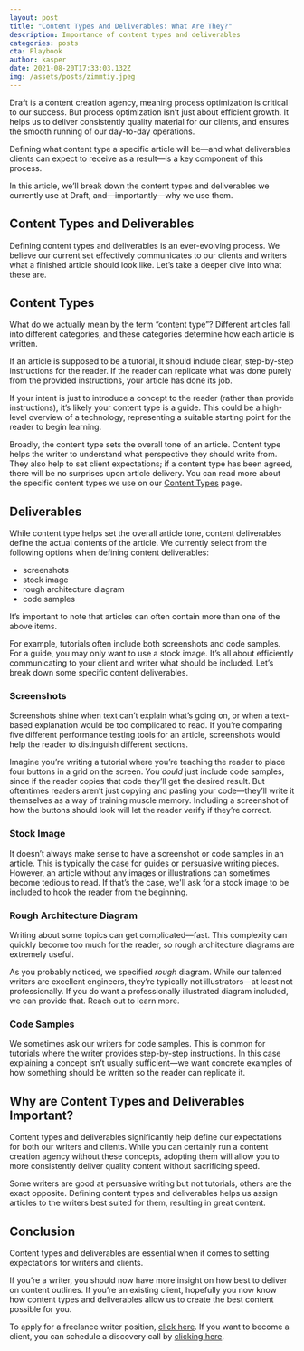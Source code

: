 ```yaml
---
layout: post
title: "Content Types And Deliverables: What Are They?"
description: Importance of content types and deliverables
categories: posts
cta: Playbook
author: kasper
date: 2021-08-20T17:33:03.132Z
img: /assets/posts/zimmtiy.jpeg
---
```

Draft is a content creation agency, meaning process optimization is critical to our success. But process optimization isn’t just about efficient growth. It helps us to deliver consistently quality material for our clients, and ensures the smooth running of our day-to-day operations.

Defining what content type a specific article will be—and what deliverables clients can expect to receive as a result—is a key component of this process.

In this article, we’ll break down the content types and deliverables we currently use at Draft, and—importantly—why we use them.

## Content Types and Deliverables

Defining content types and deliverables is an ever-evolving process. We believe our current set effectively communicates to our clients and writers what a finished article should look like. Let’s take a deeper dive into what these are.

## Content Types

What do we actually mean by the term “content type”? Different articles fall into different categories, and these categories determine how each article is written.

If an article is supposed to be a tutorial, it should include clear, step-by-step instructions for the reader. If the reader can replicate what was done purely from the provided instructions, your article has done its job.

If your intent is just to introduce a concept to the reader (rather than provide instructions), it’s likely your content type is a guide. This could be a high-level overview of a technology, representing a suitable starting point for the reader to begin learning. 

Broadly, the content type sets the overall tone of an article. Content type helps the writer to understand what perspective they should write from. They also help to set client expectations; if a content type has been agreed, there will be no surprises upon article delivery. You can read more about the specific content types we use on our [Content Types](https://draft.dev/content-types) page.

## Deliverables

While content type helps set the overall article tone, content deliverables define the actual contents of the article. We currently select from the following options when defining content deliverables:

- screenshots
- stock image
- rough architecture diagram
- code samples

It’s important to note that articles can often contain more than one of the above items.

For example, tutorials often include both screenshots and code samples. For a guide, you may only want to use a stock image. It’s all about efficiently communicating to your client and writer what should be included. Let’s break down some specific content deliverables.

### Screenshots

Screenshots shine when text can’t explain what’s going on, or when a text-based explanation would be too complicated to read. If you’re comparing five different performance testing tools for an article, screenshots would help the reader to distinguish different sections.

Imagine you’re writing a tutorial where you’re teaching the reader to place four buttons in a grid on the screen. You _could_ just include code samples, since if the reader copies that code they’ll get the desired result. But oftentimes readers aren’t just copying and pasting your code—they’ll write it themselves as a way of training muscle memory. Including a screenshot of how the buttons should look will let the reader verify if they’re correct.

### Stock Image

It doesn’t always make sense to have a screenshot or code samples in an article. This is typically the case for guides or persuasive writing pieces. However, an article without any images or illustrations can sometimes become tedious to read. If that’s the case, we'll ask for a stock image to be included to hook the reader from the beginning.

### Rough Architecture Diagram

Writing about some topics can get complicated—fast. This complexity can quickly become too much for the reader, so rough architecture diagrams are extremely useful.

As you probably noticed, we specified _rough_ diagram. While our talented writers are excellent engineers, they’re typically not illustrators—at least not professionally. If you do want a professionally illustrated diagram included, we can provide that. Reach out to learn more.

### Code Samples

We sometimes ask our writers for code samples. This is common for tutorials where the writer provides step-by-step instructions. In this case explaining a concept isn’t usually sufficient—we want concrete examples of how something should be written so the reader can replicate it.

## Why are Content Types and Deliverables Important?

Content types and deliverables significantly help define our expectations for both our writers and clients. While you can certainly run a content creation agency without these concepts, adopting them will allow you to more consistently deliver quality content without sacrificing speed.

Some writers are good at persuasive writing but not tutorials, others are the exact opposite. Defining content types and deliverables helps us assign articles to the writers best suited for them, resulting in great content.

## Conclusion

Content types and deliverables are essential when it comes to setting expectations for writers and clients. 

If you’re a writer, you should now have more insight on how best to deliver on content outlines. If you’re an existing client, hopefully you now know how content types and deliverables allow us to create the best content possible for you. 

To apply for a freelance writer position, [click here](https://draft.dev/write). If you want to become a client, you can schedule a discovery call by [clicking here](https://draft.dev/call).
